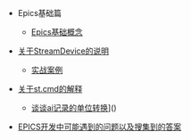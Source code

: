 


* Epics基础篇

  * [Epics基础概念](./docs/a-1EPICS基础概念.md)
* [关于StreamDevice的说明](./docs/a-2关于StreamDevice的说明.md)
  * [实战案例](./docs/a-3实战案例.md)
* [关于st.cmd的解释](./docs/a-4关于st.cmd的解释.md)
  * [谈谈ai记录的单位转换](./docs/a-5谈谈ai记录的单位转换.md)]()
* [EPICS开发中可能遇到的问题以及搜集到的答案](./docs/a-6EPICS开发中可能遇到的问题以及搜集到的答案.md)
  

  

